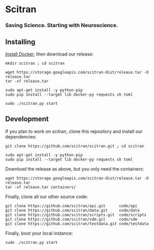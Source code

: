 # Scitran

### Saving Science. Starting with Neuroscience.

## Installing

[Install Docker](https://docs.docker.com/installation), then download our release:

```
mkdir scitran ; cd scitran

wget https://storage.googleapis.com/scitran-dist/release.tar -O release.tar
tar -xf release.tar

sudo apt-get install -y python-pip
sudo pip install --target lib docker-py requests sh toml

sudo ./scitran.py start
```

## Development

If you plan to work on scitran, clone this repository and install our dependencies:

```
git clone https://github.com/scitran/scitran.git ; cd scitran

sudo apt-get install -y python-pip
sudo pip install --target lib docker-py requests sh toml
```

Download the release as above, but you only need the containers:

```
wget https://storage.googleapis.com/scitran-dist/release.tar -O release.tar
tar -xf release.tar containers/
```

Finally, clone all our other source code:

```
git clone https://github.com/scitran/api.git      code/api
git clone https://github.com/scitran/data.git     code/data
git clone https://github.com/scitran/scripts.git  code/scripts
git clone https://github.com/scitran/sdm.git      code/sdm
git clone https://github.com/scitran/testdata.git code/testdata

```

Finally, boot your local instance:

```
sudo ./scitran.py start
```
